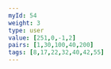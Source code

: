 ```yaml
---
myId: 54
weight: 3
type: user
value: [251,0,-1,2]
pairs: [1,30,100,40,200]
tags: [8,17,22,32,40,42,55]
---
```

